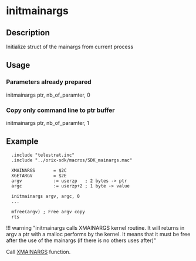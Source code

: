 
# initmainargs

## Description

Initialize struct of the mainargs from current process

## Usage

### Parameters already prepared

initmainargs ptr, nb_of_paramter, 0

### Copy only command line to ptr buffer

initmainargs ptr, nb_of_paramter, 1

## Example

```ca65
  .include "telestrat.inc"
  .include "../orix-sdk/macros/SDK_mainargs.mac"

  XMAINARGS       = $2C
  XGETARGV        = $2E
  argv            := userzp   ; 2 bytes -> ptr
  argc            := userzp+2 ; 1 byte -> value

  initmainargs argv, argc, 0
  ...

  mfree(argv) ; Free argv copy
  rts
```

!!! warning "initmainargs calls XMAINARGS kernel routine. It will returns in argv a ptr with a malloc performs by the kernel. It means that it must be free after the use of the mainargs (if there is no others uses after)"



Call [XMAINARGS](../../../kernel/primitives/xmainargs) function.
